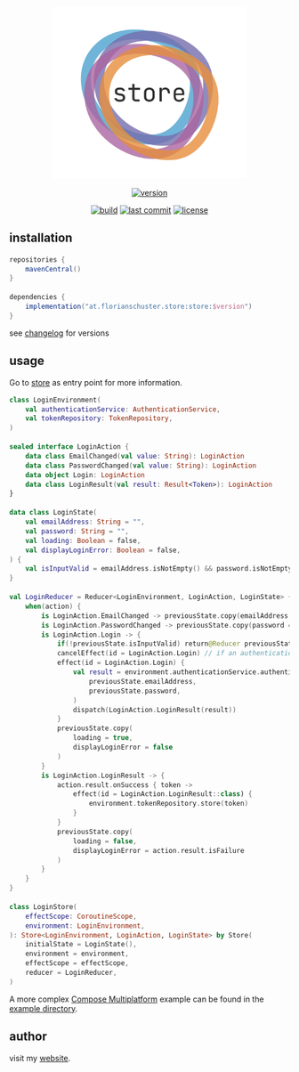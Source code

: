 <p align="center"><img alt="flow" width="350" src=".media/logo.webp"></p>

<p align=center>
    <a href="https://search.maven.org/artifact/at.florianschuster.store/store"><img alt="version" src="https://img.shields.io/maven-central/v/at.florianschuster.store/store?label=version&logoColor=1AA2D4" /></a>
</p>

<p align=center>
    <a href="https://github.com/floschu/store/actions"><img alt="build" src="https://github.com/floschu/store/workflows/build/badge.svg" /></a>
    <a href="https://github.com/floschu/store/"><img alt="last commit" src="https://img.shields.io/github/last-commit/floschu/store?logoColor=B75EA4" /></a>
    <a href="LICENSE"><img alt="license" src="https://img.shields.io/badge/license-Apache%202.0-blue.svg?color=7b6fe2" /></a>
</p>

## installation

``` groovy
repositories {
    mavenCentral()
}

dependencies {
    implementation("at.florianschuster.store:store:$version")
}
```

see [changelog](https://github.com/floschu/store/blob/main/CHANGELOG.md) for versions

## usage

Go to [store](https://github.com/floschu/store/blob/main/src/commonMain/kotlin/at/florianschuster/store/store.kt) as entry point for more information.

```kotlin
class LoginEnvironment(
    val authenticationService: AuthenticationService,
    val tokenRepository: TokenRepository,
)

sealed interface LoginAction {
    data class EmailChanged(val value: String): LoginAction
    data class PasswordChanged(val value: String): LoginAction
    data object Login: LoginAction
    data class LoginResult(val result: Result<Token>): LoginAction
}

data class LoginState(
    val emailAddress: String = "",
    val password: String = "",
    val loading: Boolean = false,
    val displayLoginError: Boolean = false,
) {
    val isInputValid = emailAddress.isNotEmpty() && password.isNotEmpty()
}

val LoginReducer = Reducer<LoginEnvironment, LoginAction, LoginState> { previousState, action ->
    when(action) {
        is LoginAction.EmailChanged -> previousState.copy(emailAddress = action.value)
        is LoginAction.PasswordChanged -> previousState.copy(password = action.value)
        is LoginAction.Login -> {
            if(!previousState.isInputValid) return@Reducer previousState
            cancelEffect(id = LoginAction.Login) // if an authentication is already in progress, we cancel it
            effect(id = LoginAction.Login) {
                val result = environment.authenticationService.authenticate(
                    previousState.emailAddress,
                    previousState.password,
                )
                dispatch(LoginAction.LoginResult(result))
            }
            previousState.copy(
                loading = true,
                displayLoginError = false
            )
        }
        is LoginAction.LoginResult -> {
            action.result.onSuccess { token ->
                effect(id = LoginAction.LoginResult::class) {
                    environment.tokenRepository.store(token)
                }
            }
            previousState.copy(
                loading = false,
                displayLoginError = action.result.isFailure
            )
        }
    }
}

class LoginStore(
    effectScope: CoroutineScope,
    environment: LoginEnvironment,
): Store<LoginEnvironment, LoginAction, LoginState> by Store(
    initialState = LoginState(),
    environment = environment,
    effectScope = effectScope,
    reducer = LoginReducer,
)
```

A more complex [Compose Multiplatform](https://www.jetbrains.com/compose-multiplatform/) example can be found in the [example directory](https://github.com/floschu/store/blob/main/example).

## author

visit my [website](https://florianschuster.at/).
